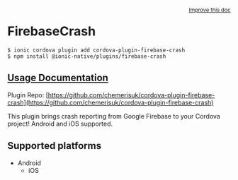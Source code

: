 <a style="float:right;font-size:12px;" href="http://github.com/danielsogl/awesome-cordova-plugins/edit/master/src/@awesome-cordova-plugins/plugins/firebase-crash/index.ts#L1">
  Improve this doc
</a>

# FirebaseCrash

```
$ ionic cordova plugin add cordova-plugin-firebase-crash
$ npm install @ionic-native/plugins/firebase-crash
```

## [Usage Documentation](https://ionicframework.com/docs/native/firebase-crash/)

Plugin Repo: [https://github.com/chemerisuk/cordova-plugin-firebase-crash](https://github.com/chemerisuk/cordova-plugin-firebase-crash)

This plugin brings crash reporting from Google Firebase to your Cordova project! Android and iOS supported.

## Supported platforms

- Android
  - iOS
